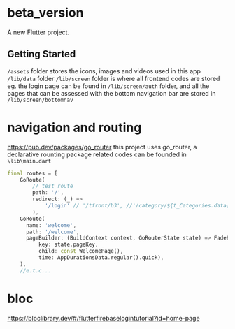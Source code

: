# beta_version

A new Flutter project.

## Getting Started

`/assets` folder stores the icons, images and videos used in this app
`/lib/data` folder
`/lib/screen` folder is where all frontend codes are stored
eg. the login page can be found in `/lib/screen/auth` folder,
and all the pages that can be assessed with the bottom navigation bar are stored in `/lib/screen/bottomnav`

# navigation and routing

https://pub.dev/packages/go_router
this project uses go_router, a declarative rounting package
related codes can be founded in `\lib\main.dart`

```dart
final routes = [
    GoRoute(
        // test route
        path: '/',
        redirect: (_) =>
            '/login' // '/tfront/b3', //'/category/${t_Categories.data[0].id}', //'/front',
        ),
    GoRoute(
      name: 'welcome',
      path: '/welcome',
      pageBuilder: (BuildContext context, GoRouterState state) => FadePage(
          key: state.pageKey,
          child: const WelcomePage(),
          time: AppDurationsData.regular().quick),
    ),
    //e.t.c...

```

# bloc

https://bloclibrary.dev/#/flutterfirebaselogintutorial?id=home-page
